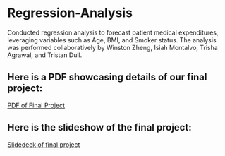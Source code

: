 # Regression-Analysis
Conducted regression analysis to forecast patient medical expenditures, leveraging variables such as Age, BMI, and Smoker status. The analysis was performed collaboratively by Winston Zheng, Isiah Montalvo, Trisha Agrawal, and Tristan Dull.


## Here is a PDF showcasing details of our final project:
[PDF of Final Project](final-writeup-group11-1.pdf)


## Here is the slideshow of the final project:
[Slidedeck of final project](STAT170_Group11.pdf)
